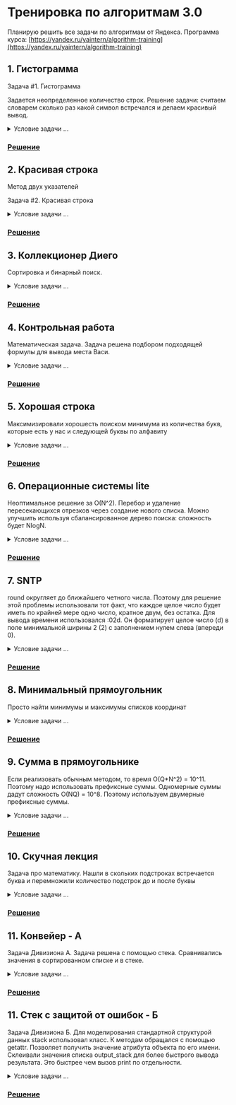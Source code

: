 # Тренировка по алгоритмам 3.0

Планирую решить все задачи по алгоритмам от Яндекса. Программа курса:
[https://yandex.ru/yaintern/algorithm-training](https://yandex.ru/yaintern/algorithm-training)

## 1. Гистограмма
Задача #1. Гистограмма

Задается неопределенное количество строк.
Решение задачи: считаем словарем сколько раз какой символ встречался и делаем красивый вывод.

<details>
<summary>Условие задачи ...</summary>
Тут текст который вы хотим скрыть

Имя входного файла: input.txt

Имя выходного файла: output.txt

Ограничение по времени: 1 секунда

Ограничение по памяти: 64 мегабайт

Вовочка ломает систему безопасности Пентагона. Для этого ему понадобилось узнать, какие символы в секретных зашифрованных посланиях употребляются чаще других. Для удобства изучения Вовочка хочет получить графическое представление встречаемости символов. Поэтому он хочет построить гистограмму количества символов в сообщении. Гистограмма — это график, в котором каждому символу, встречающемуся в сообщении хотя бы один раз, соответствует столбик, высота которого пропорциональна количеству этих символов в сообщении.

### Формат входных данных

Входной файл содержит зашифрованный текст сообщения. Он содержит строчные и прописные латинские буквы, цифры, знаки препинания («.», «!», «?», «:», «-», «,», «;», «(», «)»), пробелы и переводы строк. Размер входного файла не превышает 10000 байт. Текст содержит хотя бы один непробельный символ. Все строки входного файла не длиннее 200 символов.Для каждого символа c кроме пробелов и переводов строк выведите столбик из символов «#», количество которых должно быть равно количеству символов c в данном тексте. Под каждым столбиком напишите символ, соответствующий ему. Отформатируйте гистограмму так, чтобы нижние концы столбиков были на одной строке, первая строка и первый столбец были непустыми. Не отделяйте столбики друг от друга. Отсортируйте столбики в порядке увеличения кодов символов.

### Формат выходных данных

Для каждого символа c кроме пробелов и переводов строк выведите столбик из символов «#», количество которых должно быть равно количеству символов c в данном тексте. Под каждым столбиком напишите символ, соответствующий ему. Отформатируйте гистограмму так, чтобы нижние концы столбиков были на одной строке, первая строка и первый столбец были непустыми. Не отделяйте столбики друг от друга. Отсортируйте столбики в порядке увеличения кодов символов.

### Пример

**input.txt**
```
Twas brillig, and the slithy toves
Did gyre and gimble in the wabe;
All mimsy were the borogoves,
And the mome raths outgrabe.
```

**output.txt**
```
         #              
         #              
         #              
         #              
         #              
         #         #    
         #  #      #    
      #  # ###  ####    
      ## ###### ####    
      ##############    
      ##############  ##
#  #  ############## ###
########################
,.;ADTabdeghilmnorstuvwy
```
</details>

### [Решение](Гистограмма/)

## 2. Красивая строка

Метод двух указателей

Задача #2. Красивая строка
<details>
<summary>Условие задачи ...</summary>

Имя входного файла: input.txt

Имя выходного файла: output.txt

Ограничение по времени: 1 секунда

Ограничение по памяти: 64 мегабайт

Красотой строки назовем максимальное число идущих подряд одинаковых букв. (красота строки abcaabdddettq равна 3)
Сделайте данную вам строку как можно более красивой, если вы можете сделать не более k операций замены символа.

## Формат входных данных

В первой строке записано одно целое число k (0 ≤ k ≤ 109)
Во второй строке дана непустая строчка S (|S| ≤ 2 ⋅ 105). Строчка S состоит только из маленьких латинских букв.

### Формат выходных данных

Выведите одно число — максимально возможную красоту строчки, которую можно получить.

### Примеры

**input.txt**
```
2
abcaz
```

**output.txt**
```
4
```

**input.txt**
```
2
helto
```

**output.txt**
```
3
```
</details>

### [Решение](Красивая_строка/)

## 3. Коллекционер Диего

Сортировка и бинарный поиск.

<details>
<summary>Условие задачи ...</summary>
Имя входного файла: input.txt

Имя выходного файла: output.txt

Ограничение по времени: 2 секунды

Ограничение по памяти: 256 мегабайт

Диего увлекается коллекционированием наклеек. На каждой из них написано число, и каждый коллекционер мечтает собрать наклейки со всеми встречающимися числами.

Диего собрал N наклеек, некоторые из которых, возможно, совпадают. Как-то раз к нему пришли K коллекционеров. i-й из них собрал все наклейки с номерами не меньшими, чем pi. Напишите программу, которая поможет каждому из коллекционеров определить, сколько недостающих ему наклеек есть у Диего. Разумеется, гостей Диего не интересуют повторные экземпляры наклеек.

### Формат входных данных

В первой строке содержится единственное число N (0 ≤ N ≤ 100 000) — количество наклеек у Диего.

В следующей строке содержатся N целых неотрицательных чисел (не обязательно различных) — номера наклеек Диего. Все номера наклеек не превосходят 109.

В следующей строке содержится число K (0 ≤ K ≤ 100 000) — количество коллекционеров, пришедших к Диего. В следующей строке содержатся K целых чисел pi (0 ≤ pi ≤ 109), где pi — наименьший номер наклейки, не интересующий i-го коллекционера.

## Формат выходных данных

Для каждого коллекционера в отдельной строке выведите количество различных чисел на наклейках, которые есть у Диего, но нет у этого коллекционера.

### Примеры

**input.txt**
```
1
5
2
4 6
```

**output.txt**
```
0
1
```

**input.txt**
```
3
100 1 50
3
300 0 75
```

**output.txt**
```
3
0
2
```
</details>

### [Решение](Коллекционер_Диего/)

## 4. Контрольная работа

Математическая задача. Задача решена подбором подходящей формулы для вывода места Васи.

<details>
<summary>Условие задачи ...</summary>

Имя входного файла: input.txt

Имя выходного файла: output.txt

Ограничение по времени: 1 секунда

Ограничение по памяти: 64 мегабайт

Петя и Вася — одноклассники и лучшие друзья, поэтому они во всём помогают друг другу. Завтра у них контрольная по математике, и учитель подготовил целых K вариантов заданий.

В классе стоит один ряд парт, за каждой из них (кроме, возможно, последней) на контрольной будут сидеть ровно два ученика. Ученики знают, что варианты будут раздаваться строго по порядку: правый относительно учителя ученик первой парты получит вариант 1, левый — вариант 2, правый ученик второй парты получит вариант 3 (если число вариантов больше двух) и т.д. Так как K может быть меньше чем число учеников N, то после варианта K снова выдаётся вариант 1. На последней парте в случае нечётного числа учеников используется только место 1.

Петя самым первым вошёл в класс и сел на своё любимое место. Вася вошёл следом и хочет получить такой же вариант, что и Петя, при этом сидя к нему как можно ближе. То есть между ними должно оказаться как можно меньше парт, а при наличии двух таких мест с равным расстоянием от Пети Вася сядет позади Пети, а не перед ним. Напишите программу, которая подскажет Васе, какой ряд и какое место (справа или слева от учителя) ему следует выбрать. Если же один и тот же вариант Вася с Петей писать не смогут, то выдайте одно число  - 1.

### Формат входных данных

В первой строке входных данных находится количество учеников в классе 2 ≤ N ≤ 109. Во второй строке — количество подготовленных для контрольной вариантов заданий 2 ≤ K ≤ N. В третьей строке — номер ряда, на который уже сел Петя, в четвёртой — цифра 1, если он сел на правое место, и 2, если на левое.

### Формат выходных данных

Если Вася никак не сможет писать тот же вариант, что и Петя, то выведите  - 1. Если решение существует, то выведите два числа — номер ряда, на который следует сесть Васе, и 1, если ему надо сесть на правое место, или 2, если на левое. Разрешается использовать только первые N мест в порядке раздачи вариантов.

### Пример

**input.txt**
```
25
2
1
2
```

**output.txt**
```
2 2
```

**input.txt**
```
25
13
7
1
```

**output.txt**
```
-1
```

### Примечание

В первом примере вариантов 2, поэтому наилучшее место для Васи находится сразу за Петей. Во втором примере Петя будет единственным, кто получит вариант 13.

</details>

### [Решение](Контрольная_работа/)

## 5. Хорошая строка


Максимизировали хорошесть поиском минимума из количества букв, которые есть у нас и следующей буквы по алфавиту

<details>
<summary>Условие задачи ...</summary>

Имя входного файла: input.txt

Имя выходного файла: output.txt

Ограничение по времени: 1 секунда

Ограничение по памяти: 64 мегабайта

На день рождения маленький Ипполит получил долгожданный подарок — набор дощечек с написанными на них буквами латинского алфавита. Теперь-то ему будет чем заняться долгими вечерами, тем более что мама обещала подарить ему в следующем году последовательность целых неотрицательных чисел, если он хорошо освоит этот набор. Ради такого богатства Ипполит готов на многое.

Прямо сейчас юный исследователь полностью поглощён изучением хорошести строк. Хорошестью строки называется количество позиций от 1 до L - 1 (где L — длина строки), таких, что следующая буква в строке является следующей по алфавиту. Например, хорошесть строки "abcdefghijklmnopqrstuvwxyz" равна 25, а строки "abdc" — только 1.

Ипполит размышляет над решением закономерно возникающей задачи: чему равна максимально возможная хорошесть строки, которую можно собрать, используя дощечки из данного набора? Вы-то и поможете ему с ней справиться.

### Формат входных данных

Первая строка ввода содержит единственное целое число N — количество различных букв в наборе (1 ≤ N ≤ 26). Обратите внимание: в наборе всегда используются N первых букв латинского алфавита.

Следующие N строк содержат целые положительные числа ci — количество букв соответствующего типа (1 ≤ ci ≤ 109). Таким образом, первое число означает количество букв "a", второе число задаёт количество букв "b" и так далее.

### Формат выходных данных

Выведите единственное целое число — максимально возможную хорошесть строки, которую можно собрать из имеющихся дощечек.

### Примеры

**input.txt**
```
3
1
1
1
```

**output.txt**
```
2
```

**input.txt**
```
2
3
4
```

**output.txt**
```
3
```

### Примечание

В первом тесте имеется по одной дощечке с каждой из 3 различных букв. Ответ 2 достигается на строке "abc"

</details>

### [Решение](Хорошая_строка/)

## 6. Операционные системы lite

Неоптимальное решение за O(N^2). 
Перебор и удаление пересекающихся отрезков через создание нового списка.
Можно улучшить используя сбалансированное дерево поиска: сложность будет NlogN.

<details>
<summary>Условие задачи ...</summary>

Имя входного файла: input.txt

Имя выходного файла: output.txt

Ограничение по времени: 1 секунды

Ограничение по памяти: 64 мегабайт

Васин жесткий диск состоит из M секторов. Вася последовательно устанавливал на него различные операционные системы следующим методом: он создавал новый раздел диска из последовательных секторов, начиная с сектора номер ai и до сектора bi включительно, и устанавливал на него очередную систему. При этом, если очередной раздел хотя бы по одному сектору пересекается с каким-то ранее созданным разделом, то ранее созданный раздел «затирается», и операционная система, которая на него была установлена, больше не может быть загружена.

Напишите программу, которая по информации о том, какие разделы на диске создавал Вася, определит, сколько в итоге работоспособных операционных систем установлено и работает в настоящий момент на Васином компьютере.

### Формат входных данных

Сначала вводятся натуральное число M — количество секторов на жестком диске (1 ≤ M ≤ 109) и целое число N — количество разделов, которое последовательно создавал Вася (0 ≤ N ≤ 1000).

Далее идут N пар чисел ai и bi, задающих номера начального и конечного секторов раздела (1 ≤ ai ≤ bi ≤ M).

### Формат выходных данных

Выведите одно число — количество работающих операционных систем на Васином компьютере.

### Пример

**input.txt**
```
10
3
1 3
4 7
3 4
```

**output.txt**
```
1
```

**input.txt**
```
10
4
1 3
4 5
7 8
4 6
```

**output.txt**
```
3
```
</details>

### [Решение](Операционные_системы_lite/)

## 7. SNTP
round округляет до ближайшего четного числа. Поэтому для решение этой проблемы использовали тот факт, что каждое целое число будет иметь по крайней мере одно число, кратное двум, без остатка.
Для вывода времени использовался :02d. Он форматирует целое число (d) в поле минимальной ширины 2 (2) с заполнением нулем слева (впереди 0).

<details>
<summary>Условие задачи ...</summary>

Имя входного файла: input.txt

Имя выходного файла: output.txt

Ограничение по времени: 1 секунда

Ограничение по памяти: 64 мегабайт

Для того чтобы компьютеры поддерживали актуальное время, они могут обращаться к серверам точного времени SNTP (Simple Network Time Protocol). К сожалению, компьютер не может просто получить время у сервера, потому что информация по сети передаётся не мгновенно: пока сообщение с текущим временем дойдёт до компьютера, оно потеряет свою актуальность. Протокол взаимодействия клиента (компьютера, запрашивающего точное время) и сервера (компьютера, выдающего точное время) выглядит следующим образом:

1. Клиент отправляет запрос на сервер и запоминает время отправления A (по клиентскому времени).

2. Сервер получает запрос в момент времени B (по точному серверному времени) и отправляет клиенту сообщение, содержащее время B.

3. Клиент получает ответ на свой запрос в момент времени C (по клиентскому времени) и запоминает его. Теперь клиент, из предположения, что сетевые задержки при передаче сообщений от клиента серверу и от сервера клиенту одинаковы, может определить и установить себе точное время, используя известные значения A, B, C.

Вам предстоит реализовать алгоритм, с точностью до секунды определяющий точное время для установки на клиенте по известным A, B и C. При необходимости округлите результат до целого числа секунд по правилам арифметики (в меньшую сторону, если дробная часть числа меньше 1/2, иначе в большую сторону).

Возможно, что, пока клиент ожидал ответа, по клиентскому времени успели наступить новые сутки, однако известно, что между отправкой клиентом запроса и получением ответа от сервера прошло менее 24 часов.

### Формат входных данных

Программа получает на вход три временные метки A, B, C, по одной в каждой строке. Все временные метки представлены в формате «hh:mm:ss», где «hh» – это часы, «mm» – минуты, «ss» – секунды. Часы, минуты и секунды записываются ровно двумя цифрами каждое (возможно, с дополнительными нулями в начале числа).

### Формат выходных данных

Программа должна вывести одну временную метку в формате, описанном во входных данных, – вычисленное точное время для установки на клиенте. В выводе не должно быть пробелов, пустых строк в начале вывода.

### Пример

**input.txt**
```
15:01:00
18:09:45
15:01:40
```

**output.txt**
```
18:10:05
```
</details>

### [Решение](SNTP/)

## 8. Минимальный прямоугольник

Просто найти минимумы и максимумы списков координат

<details>
<summary>Условие задачи ...</summary>

Имя входного файла: input.txt

Имя выходного файла: output.txt

Ограничение по времени: 1 секунда

Ограничение по памяти: 64 мегабайт

На клетчатой плоскости закрашено K клеток. Требуется найти минимальный по площади прямоугольник, со сторонами, параллельными линиям сетки, покрывающий все закрашенные клетки.

### Формат входных данных

Во входном файле, на первой строке, находится число K (1 ≤ K ≤ 100). На следующих K строках находятся пары чисел Xi и Yi – координаты закрашенных клеток (|Xi|, |Yi| ≤ 109).

### Формат выходных данных

Выведите в выходной файл координаты левого нижнего и правого верхнего углов прямоугольника.

### Примеры

**input.txt**
```
3
1 1
1 10
5 5
```

**output.txt**
```
3
1 1
1 10
5 5
```

</details>

### [Решение](Минимальный_прямоугольник/)

## 9. Сумма в прямоугольнике

Если реализовать обычным методом, то время O(Q*N^2) = 10^11. Поэтому надо использовать префиксные суммы.
Одномерные суммы дадут сложность O(NQ) = 10^8. Поэтому используем двумерные префиксные суммы.

<details>
<summary>Условие задачи ...</summary>

Имя входного файла: input.txt

Имя выходного файла: output.txt

Ограничение по времени: 3 секунды

Ограничение по памяти: 256 мегабайт

Вам необходимо ответить на запросы узнать сумму всех элементов числовой матрицы N×M в прямоугольнике с левым верхним углом (x1, y1) и правым нижним (x2, y2)

### Формат входных данных

В первой строке находится числа N, M размеры матрицы (1 ≤ N, M ≤ 1000) и K — количество запросов (1 ≤ K ≤ 100000). Каждая из следующих N строк содержит по M чисел`— элементы соответствующей строки матрицы (по модулю не превосходят 1000). Последующие K строк содержат по 4 целых числа, разделенных пробелом x1 y1 x2 y2 — запрос на сумму элементов матрице в прямоугольнике (1 ≤ x1 ≤ x2 ≤ N, 1 ≤ y1 ≤ y2 ≤ M)
### Формат выходных данных
Для каждого запроса на отдельной строке выведите его результат — сумму всех чисел в элементов матрице в прямоугольнике (x1, y1), (x2, y2)
### Пример
**input.txt**
```
3 3 2
1 2 3
4 5 6
7 8 9
2 2 3 3
1 1 2 3
```

**output.txt**
```
28
21
```
</details>

### [Решение](Сумма_в_прямоугольнике/)

## 10. Скучная лекция

Задача про математику.
Нашли в скольких подстроках встречается буква и перемножили количество подстрок до и после буквы

<details>
<summary>Условие задачи ...</summary>
Имя входного файла: input.txt

Имя выходного файла: output.txt

Ограничение по времени: 1 секунда

Ограничение по памяти: 64 мегабайт

Лёша сидел на лекции. Ему было невероятно скучно. Голос лектора казался таким далеким и незаметным...

Чтобы окончательно не уснуть, он взял листок и написал на нём свое любимое слово. Чуть ниже он повторил своё любимое слово, без первой буквы. Ещё ниже он снова написал своё любимое слово, но в этот раз без двух первых и последней буквы.

Тут ему пришла в голову мысль — времени до конца лекции все равно ещё очень много, почему бы не продолжить выписывать всеми возможными способами это слово без какой-то части с начала и какой-то части с конца?

После лекции Лёша рассказал Максу, как замечательно он скоротал время. Максу стало интересно посчитать, сколько букв каждого вида встречается у Лёши в листочке. Но к сожалению, сам листочек куда-то запропастился.

Макс хорошо знает любимое слово Лёши, а ещё у него не так много свободного времени, как у его друга, так что помогите ему быстро восстановить, сколько раз Лёше пришлось выписать каждую букву.

### Формат входных данных

На вход подаётся строка, состоящая из строчных латинских букв — любимое слово Лёши.
Длина строки лежит в пределах от 5 до 100 000 символов.

### Формат выходных данных

Для каждой буквы на листочке Лёши, выведите её, а затем через двоеточие и пробел сколько раз она встретилась в выписанных Лёшей словах (см. формат вывода в примерах). Буквы должны следовать в алфавитном порядке. Буквы, не встречающиеся на листочке, выводить не нужно.

### Примеры

**input.txt**
```
hello
```

**output.txt**
```
e: 8
h: 5
l: 17
o: 5
```

**input.txt**
```
abacaba
```

**output.txt**
```
a: 44
b: 24
c: 16
```

### Примечание

Пояснение к первому примеру. Если любимое Лёшино слово — "hello", то на листочке у Лёши будут выписаны следующие слова:

"hello"

"hell"

"ello"

"hel"

"ell"

"llo"

"he"

"el"

"ll"

"lo"

"h"

"e"

"l"

"l"

"o"

Среди этих слов 8 раз встречается буква "e", 5 раз — буква "h", 17 раз — буква "l" и 5 раз буква "o".
</details>

### [Решение](Скучная_лекция/)

## 11. Конвейер - A

Задача Дивизиона A.
Задача решена с помощью стека.
Сравнивались значения в сортированном списке и в стеке.

<details>
<summary>Условие задачи ...</summary>

Имя входного файла: input.txt

Имя выходного файла: output.txt

Ограничение по времени: 1 секунда

Ограничение по памяти: 64 мегабайт

Для транспортирования материалов из цеха А в цех В используется конвейер. Материалы упаковываются в одинаковые контейнеры и размещаются на ленте один за одним в порядке изготовления в цехе А. Каждый контейнер имеет степень срочности обработки в цехе В. Для упорядочивания контейнеров по степени срочности используют накопитель, который находится в конце конвейера перед входом в цех В. Накопитель работает пошагово, на каждом шаге возможны следующие действия:

- накопитель перемещает первый контейнер из ленты в цех В;

- накопитель перемещает первый контейнер из строки в склад (в складе каждый следующий контейнер помещается на предыдущий);

- накопитель перемещает верхний контейнер из склада в цех В.

Напишите программу, которая по последовательности контейнеров определит, можно ли упорядочить их по степени срочности пользуясь описанным накопителем.

### Формат входных данных

Входной файл в первой строке содержит количество тестов N. Далее следует N строк, каждый из которых описывает отдельный тест и содержит целое число K (1 ≤ K ≤ 10000) — количество контейнеров в последовательности и K действительных чисел — степеней срочности контейнеров в порядке их поступления из цеха А (меньшим числам соответствует большая степень срочности).

### Формат выходных данных

Каждая строка выходного файла должна содержать ответ для одного теста. Необходимо вывести 1, если необходимое упорядочивание возможно, или 0 в противном случае.

### Примеры

**input.txt**
```
2
2 2.9 2.1
3 5.6 9.0 2.0

```

**output.txt**
```
1
0
```

</details>

### [Решение](Конвейер_А/)

## 11. Стек с защитой от ошибок - Б

Задача Дивизиона Б.
Для моделирования стандартной структурой данных stack использовал класс.
К методам обращался с помощью getattr.
Позволяет получить значение атрибута объекта по его имени.
Склеивали значения списка output_stack для более быстрого вывода результата.
Это быстрее чем вызов print по отдельности.

<details>
<summary>Условие задачи ...</summary>

Имя входного файла: input.txt

Имя выходного файла: output.txt

Ограничение по времени: 1 секунда

Ограничение по памяти: 64 мегабайт

Научитесь пользоваться стандартной структурой данных stack для целых чисел. Напишите программу, содержащую описание стека и моделирующую работу стека, реализовав все указанные здесь методы. Программа считывает последовательность команд и в зависимости от команды выполняет ту или иную операцию. После выполнения каждой команды программа должна вывести одну строчку. Возможные команды для программы:

push n
Добавить в стек число n (значение n задается после команды). Программа должна вывести ok.

pop
Удалить из стека последний элемент. Программа должна вывести его значение.

back
Программа должна вывести значение последнего элемента, не удаляя его из стека.

size
Программа должна вывести количество элементов в стеке.

clear
Программа должна очистить стек и вывести ok.

exit
Программа должна вывести bye и завершить работу.

Перед исполнением операций back и pop программа должна проверять, содержится ли в стеке хотя бы один элемент. Если во входных данных встречается операция back или pop, и при этом стек пуст, то программа должна вместо числового значения вывести строку error.

### Формат входных данных

Вводятся команды управления стеком, по одной на строке

### Формат выходных данных

Программа должна вывести протокол работы стека, по одному сообщению на строке

### Примеры

**input.txt**
```
push 1
back
exit
```

**output.txt**
```
ok
1
bye
```

**input.txt**
```
size
push 1
size
push 2
size
push 3
size
exit
```

**output.txt**
```
0
ok
1
ok
2
ok
3
bye
```

**input.txt**
```
push 3
push 14
size
clear
push 1
back
push 2
back
pop
size
pop
size
exit
```

**output.txt**
```
ok
ok
2
ok
ok
1
ok
2
2
1
1
0
bye
```
</details>

### [Решение](Стек_с_защитой_от_ошибок_Б/)